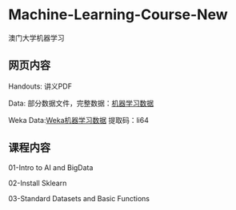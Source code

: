 # Machine-Learning-Course-New
澳门大学机器学习

## 网页内容

Handouts: 讲义PDF  

Data: 部分数据文件，完整数据：[机器学习数据](https://pan.baidu.com/s/1ZkP4kNRZLEcO71mUJ4zbCw)

Weka Data:[Weka机器学习数据](https://pan.baidu.com/s/1NnIcVlIaeTJKLnuYKX3tCw) 提取码：li64

## 课程内容

01-Intro to AI and BigData  

02-Install Sklearn  

03-Standard Datasets and Basic Functions
